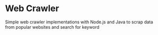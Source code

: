 # Web Crawler
Simple web crawler implementations with Node.js and Java to scrap data from popular websites and search for keyword
